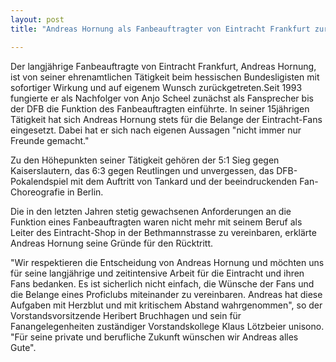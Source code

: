 ```yaml
---
layout: post
title: "Andreas Hornung als Fanbeauftragter von Eintracht Frankfurt zurückgetreten"

---
```


Der langjährige Fanbeauftragte von Eintracht Frankfurt, Andreas Hornung, ist von seiner ehrenamtlichen Tätigkeit beim hessischen Bundesligisten mit sofortiger Wirkung und auf eigenem Wunsch zurückgetreten.Seit 1993 fungierte er als Nachfolger von Anjo Scheel zunächst als Fansprecher bis der DFB die Funktion des Fanbeauftragten einführte. In seiner 15jährigen Tätigkeit hat sich Andreas Hornung stets für die Belange der Eintracht-Fans eingesetzt. Dabei hat er sich nach eigenen Aussagen "nicht immer nur Freunde gemacht." 

Zu den Höhepunkten seiner Tätigkeit gehören der 5:1 Sieg gegen Kaiserslautern, das 6:3 gegen Reutlingen und unvergessen, das DFB-Pokalendspiel mit dem Auftritt von Tankard und der beeindruckenden Fan-Choreografie in Berlin.  
  
Die in den letzten Jahren stetig gewachsenen Anforderungen an die Funktion eines Fanbeauftragten waren nicht mehr mit seinem Beruf als Leiter des Eintracht-Shop in der Bethmannstrasse zu vereinbaren, erklärte Andreas Hornung seine Gründe für den Rücktritt.  
  
"Wir respektieren die Entscheidung von Andreas Hornung und möchten uns für seine langjährige und zeitintensive Arbeit für die Eintracht und ihren Fans bedanken. Es ist sicherlich nicht einfach, die Wünsche der Fans und die Belange eines Proficlubs miteinander zu vereinbaren. Andreas hat diese Aufgaben mit Herzblut und mit kritischem Abstand wahrgenommen", so der Vorstandsvorsitzende Heribert Bruchhagen und sein für Fanangelegenheiten zuständiger Vorstandskollege Klaus Lötzbeier unisono. "Für seine private und berufliche Zukunft wünschen wir Andreas alles Gute".
